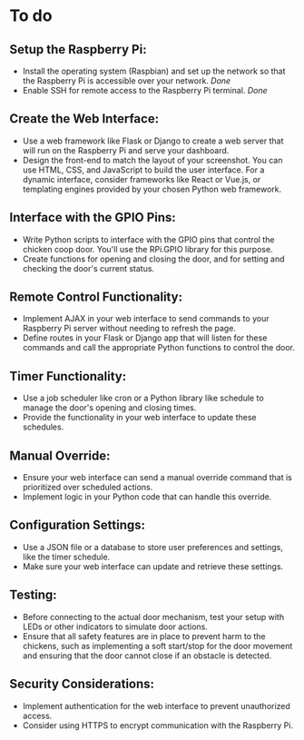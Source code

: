 # To do

## Setup the Raspberry Pi:

- Install the operating system (Raspbian) and set up the network so that the Raspberry Pi is accessible over your network. *Done*
- Enable SSH for remote access to the Raspberry Pi terminal. *Done*

## Create the Web Interface:

- Use a web framework like Flask or Django to create a web server that will run on the Raspberry Pi and serve your dashboard.
- Design the front-end to match the layout of your screenshot. You can use HTML, CSS, and JavaScript to build the user interface. For a dynamic interface, consider frameworks like React or Vue.js, or templating engines provided by your chosen Python web framework.

## Interface with the GPIO Pins:

- Write Python scripts to interface with the GPIO pins that control the chicken coop door. You'll use the RPi.GPIO library for this purpose.
- Create functions for opening and closing the door, and for setting and checking the door's current status.


## Remote Control Functionality:

- Implement AJAX in your web interface to send commands to your Raspberry Pi server without needing to refresh the page.
- Define routes in your Flask or Django app that will listen for these commands and call the appropriate Python functions to control the door.

## Timer Functionality:

- Use a job scheduler like cron or a Python library like schedule to manage the door's opening and closing times.
- Provide the functionality in your web interface to update these schedules.


## Manual Override:

- Ensure your web interface can send a manual override command that is prioritized over scheduled actions.
- Implement logic in your Python code that can handle this override.


## Configuration Settings:

- Use a JSON file or a database to store user preferences and settings, like the timer schedule.
- Make sure your web interface can update and retrieve these settings.

## Testing:

- Before connecting to the actual door mechanism, test your setup with LEDs or other indicators to simulate door actions.
- Ensure that all safety features are in place to prevent harm to the chickens, such as implementing a soft start/stop for the door movement and ensuring that the door cannot close if an obstacle is detected.


## Security Considerations:

- Implement authentication for the web interface to prevent unauthorized access.
- Consider using HTTPS to encrypt communication with the Raspberry Pi.

